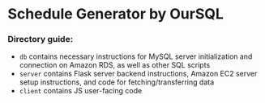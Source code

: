 # Schedule Generator by OurSQL

### Directory guide:
- `db` contains necessary instructions for MySQL server initialization and connection on Amazon RDS, as well as other SQL scripts
- `server` contains Flask server backend instructions, Amazon EC2 server setup instructions, and code for fetching/transferring data
- `client` contains JS user-facing code